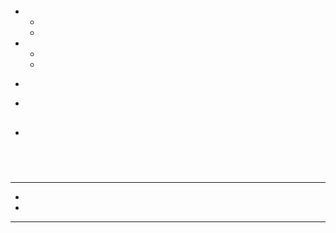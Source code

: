# 

## 



[]()

> []()



[]()

> []()
> 
> 
> 
> []()

## 

[]()

![]()



![]()

> 



> 

> 

![]()





> []()

> 

> []()

- - []()
  - []()
  
  
- - []()
  - 
  
  



- []()
- []()

## 

> 

> []()

- 

[]()

> []()

> ![]()

## 



[]()

![]()

![]()

---



- 

- 

---





[]()

